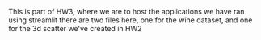 This is part of HW3, where we are to host the applications we have ran using streamlit there are two files here, one for the wine dataset, and one for the 3d scatter we've created in HW2
